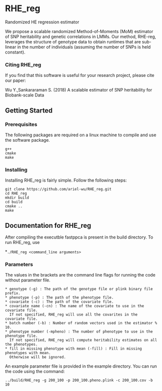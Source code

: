 # RHE_reg
Randomized HE regression estimator 


We propose a scalable randomized Method-of-Moments (MoM) estimator of SNP heritability and genetic correlations in LMMs. Our method, RHE-reg, leverages the structure of genotype data to obtain runtimes that are sub-linear in the number of individuals (assuming the number of SNPs is held constant).

### Citing RHE_reg

If you find that this software is useful for your research project,
please cite our paper:

Wu Y.,Sankararaman S. (2018) A scalable estimator of SNP heritability for Biobank-scale Data

## Getting Started

### Prerequisites
The following packages are required on a linux machine to compile and use the software package. 
```
g++
cmake
make
```

### Installing
Installing RHE_reg is fairly simple. Follow the following steps: 
```
git clone https://github.com/ariel-wu/RHE_reg.git
cd RHE_reg
mkdir build 
cd build
cmake .. 
make
```

## Documentation for RHE_reg

After compiling the executble fastppca is present in the build directory. 
To run RHE_reg, use

*``./RHE_reg <command_line arguments> ``

### Parameters

The values in the brackets are the command line flags for running the code without parameter file. 

```
* genotype (-g) : The path of the genotype file or plink binary file prefix.
* phenotype (-p) : The path of the phenotype file. 
* covariate (-c) : The path of the covariate file.
* covariate name (-cn) : The name of the covariate to use in the covariate file. 
  If not specified, RHE_reg will use all the covarites in the covariate file. 
* batch number (-b) : Number of random vectors used in the estimator % 10. 
* phenotype number (-mpheno) : The number of phenotype to use in the phenotype file. 
  If not specified, RHE_reg will compute heritability estimates on all the phenotypes. 
* fill in missing phenotype with mean (-fill) : Fill in missing phenotypes with mean. 
  Otherwise will be ignored. 
```


An example parameter file is provided in the example directory. 
You can run the code using the command: 

```
../build/RHE_reg -g 200_100 -p 200_100.pheno.plink -c 200_100.cov -b 10 
```


